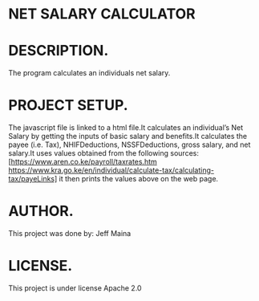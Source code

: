 # NET SALARY CALCULATOR

# DESCRIPTION.
The program calculates an individuals net salary.

# PROJECT SETUP.
 The javascript file is linked to a html file.It calculates an individual’s Net Salary by getting the inputs of basic salary and benefits.It calculates the payee (i.e. Tax), NHIFDeductions, NSSFDeductions, gross salary, and net salary.It uses values obtained from the following sources: [https://www.aren.co.ke/payroll/taxrates.htm
https://www.kra.go.ke/en/individual/calculate-tax/calculating-tax/payeLinks]
it then prints the values above on the web page.

# AUTHOR.
This project was done by:
Jeff Maina

# LICENSE.
This project is under license Apache 2.0
